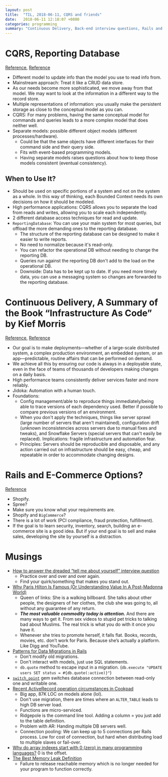 ```yaml
---
layout: post
title:  "TIL, 2018-06-11, CQRS and friends"
date:   2018-06-11 12:18:07 +0800
categories: programming
summary: "Continuous Delivery, Back-end interview questions, Rails and E-commerce, Data Migrations"
---
```


# CQRS, Reporting Database
[Reference](https://martinfowler.com/bliki/CQRS.html), [Reference](https://martinfowler.com/bliki/ReportingDatabase.html)

- Different model to update info than the model you use to read info from.
- Mainstream approach: Treat it like a CRUD data store.
- As our needs become more sophisticated, we move away from that model. We may want to look at the information in a different way to the record store.
- Multiple representations of information: you usually make the persistent storage as close to the conceptual model as you can.
- CQRS: For many problems, having the same conceptual model for commands and queries leads to a more complex model that does neither well.
- Separate models: possible different object models (different processes/hardware).
  - Could be that the same objects have different interfaces for their command side and their query side.
  - Fits with event-based programming models.
  - Having separate models raises questions about how to keep those models consistent (eventual consistency).

## When to Use It?

- Should be used on specific portions of a system and not on the system as a whole. In this way of thinking, each Bounded Context needs its own decisions on how it should be modeled.
- High performance applications: CQRS allows you to separate the load from reads and writes, allowing you to scale each independently.
- 2 different database access techniques for read and update.
- `ReportingDatabase`: You can use your main system for most queries, but offload the more demanding ones to the reporting database.
  - The structure of the reporting database can be designed to make it easier to write reports.
  - No need to normalize because it's read-only.
  - You can refactor the operational DB without needing to change the reporting DB.
  - Queries run against the reporting DB don't add to the load on the operational DB.
  - Downside: Data has to be kept up to date. If you need more timely data, you can use a messaging system so changes are forwarded to the reporting database.

# Continuous Delivery, A Summary of the Book “Infrastructure As Code” by Kief Morris
[Reference](https://continuousdelivery.com/), [Reference](https://medium.com/@Oaosman84/a-summary-of-the-book-infrastructure-as-code-by-kief-morris-150c066f49c3)

- Our goal is to make deployments—whether of a large-scale distributed system, a complex production environment, an embedded system, or an app—predictable, routine affairs that can be performed on demand.
- We achieve all this by ensuring our code is always in a deployable state, even in the face of teams of thousands of developers making changes on a daily basis.
- High performance teams consistently deliver services faster and more reliably.
- Jidoka: Automation with a human touch.
- Foundations:
  - Config management/able to reproduce things immediately/being able to trace versions of each dependency used. Better if possible to compare previous versions of an environment.
  - When you don't apply the techniques, things like server sprawl (large number of servers that aren't maintained), configuration drift (unknown inconsistencies across servers due to manual fixes and tweaks), and Snowflake Servers (special servers that can't easily be replaced). Implications: fragile infrastructure and automation fear.
  - Principles: Servers should be reproducible and disposable, and any action carried out on infrastructure should be easy, cheap, and repeatable in order to accommodate changing designs.


# Rails and E-Commerce Options?
[Reference](https://www.reddit.com/r/rails/comments/8q1y67/im_a_rails_developer_i_want_to_create_an/)

- Shopify.
- Spree?
- Make sure you know what your requirements are.
- Shopify and `BigCommerce`?
- There is a lot of work (PCI compliance, fraud protection, fulfillment).
- If the goal is to learn security, inventory, search, building an e-commerce site is a good idea. But if your end goal is to sell and make sales, developing the site by yourself is a distraction.

# Musings

- [How to answer the dreaded “tell me about yourself” interview question](https://medium.freecodecamp.org/how-to-answer-the-dreaded-tell-me-about-yourself-interview-question-cec7137ca17b)
  - Practice over and over and over again.
  - Find your quirk/something that makes you stand out.
- [Why Paris Hilton Is Famous (Or Understanding Value In A Post-Madonna World)](https://chartreuse.wordpress.com/2006/09/18/why-paris-hilton-is-famous-or-understanding-value-in-a-post-madonna-world/)
  - Queen of links: She is a walking billboard. She talks about other people, the designers of her clothes, the club she was going to, all without any guarantee of any return.
  - ***The most valuable commodity today is attention.*** And there are many ways to get it. From sex videos to stupid pet tricks to talking bad about Muslims. The real trick is what you do with it once you have it.
  - Whenever she tries to promote herself, it falls flat. Books, records, movies, etc. don’t work for Paris. Because she’s actually a platform. Like Digg and YouTube.
- [Patterns for Data Migrations in Rails](https://jacopretorius.net/2014/07/patterns-for-data-migrations-in-rails.html)
  - Don't modify old migrations.
  - Don't interact with models, just use SQL statements.
  - `db.quote` method to escape input in a migration. (`db.execute "UPDATE users SET status = #{db.quote(:active)}"`)
- [`switch_point`](https://github.com/eagletmt/switch_point) gem switches database connection between read-only one and writable one.
- [Recent ActiveRecord operation circumstances in Cookpad](http://techlife.cookpad.com/entry/2014/08/28/194147)
  - Big app, 87K LOC on models alone (lol).
  - Don't use migration, there are times where an `ALTER_TABLE` leads to high DB server load.
  - Functions are micro-serviced.
  - Ridgepole is the command line tool. Adding a column = you just add to the table definition.
  - Problem with AR: Handing multiple DB servers well.
  - Connection pooling: We can keep up to 5 connections per Rails process. Low for cost of connection, but hard when distributing load to multiple slaves or fail-over.
- [Why do array indexes start with 0 (zero) in many programming languages?](https://www.quora.com/Why-do-array-indexes-start-with-0-zero-in-many-programming-languages) 0 is the offset.
- [The Best Memory Leak Definition](https://stackoverflow.com/questions/312069/the-best-memory-leak-definition)
  - Failure to release reachable memory which is no longer needed for your program to function correctly.
